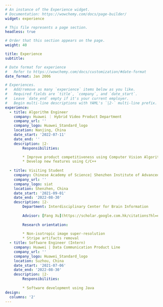 ```yaml
---
# An instance of the Experience widget.
# Documentation: https://wowchemy.com/docs/page-builder/
widget: experience

# This file represents a page section.
headless: true

# Order that this section appears on the page.
weight: 40

title: Experience
subtitle:

# Date format for experience
#   Refer to https://wowchemy.com/docs/customization/#date-format
date_format: Jan 2006

# Experiences.
#   Add/remove as many `experience` items below as you like.
#   Required fields are `title`, `company`, and `date_start`.
#   Leave `date_end` empty if it's your current employer.
#   Begin multi-line descriptions with YAML's `|2-` multi-line prefix.
experience:
  - title: Algorithm Engineer
    company: Huawei ｜ Hybrid Video Product Department
    company_url: ''
    company_logo: Huawei_Standard_logo
    location: Nanjing, China
    date_start: '2022-07-11'
    date_end: ''
    description: |2-
        Responsibilities: 

        * Improve product competitiveness using Computer Vision Algorithms
        * Develop new features using C/C++
       
  - title: Visiting Student
    company: Chinese Academy of Science| Shenzhen Institute of Advanced Technology
    company_url: ''
    company_logo: siat
    location: Shenzhen, China
    date_start: '2021-09-01'
    date_end: '2022-08-30'
    description: |2-
        Department: Interdisciplinary Center for Brain Information
        
        Advisor: [Fang Xu](https://scholar.google.com.hk/citations?hl=en&user=56qc93UAAAAJ&view_op=list_works&sortby=pubdate) & [Pengcheng Zhou](http://dami-lab.top/author/pengcheng-zhou/)
        
        Research orientation:
        
        * Non-isotropic image super-resolution
        * Stripe artifacts removal
  - title: Software Engineer (Intern)
    company: Huawei | Data Communication Product Line
    company_url: ''
    company_logo: Huawei_Standard_logo
    location: Suzhou, China
    date_start: '2021-07-06'
    date_end: '2022-08-30'
    description: |2-
        Responsibilities:
        
        * Software development using Java
design:
  columns: '2'
---
```

